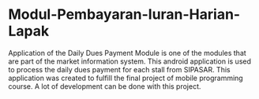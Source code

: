 # Modul-Pembayaran-Iuran-Harian-Lapak
Application of the Daily Dues Payment Module is one of the modules that are part of the market information system. This android application is used to process the daily dues payment for each stall from SIPASAR. This application was created to fulfill the final project of mobile programming course. A lot of development can be done with this project.
